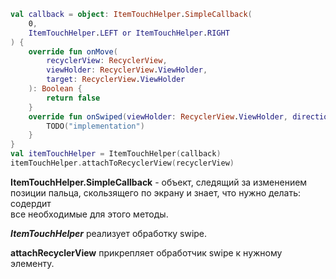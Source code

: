 ```Kotlin
val callback = object: ItemTouchHelper.SimpleCallback(
    0,
    ItemTouchHelper.LEFT or ItemTouchHelper.RIGHT
) {
    override fun onMove(
        recyclerView: RecyclerView,
        viewHolder: RecyclerView.ViewHolder,
        target: RecyclerView.ViewHolder
    ): Boolean {
        return false
    }
    override fun onSwiped(viewHolder: RecyclerView.ViewHolder, direction: Int) {
        TODO("implementation")
    }
}
val itemTouchHelper = ItemTouchHelper(callback)
itemTouchHelper.attachToRecyclerView(recyclerView)
```
__ItemTouchHelper.SimpleCallback__ - объект, следящий за изменением позиции пальца, скользящего по экрану и знает, что нужно делать: содердит<br>
все необходимые для этого методы.

___ItemTouchHelper___ реализует обработку swipe.

__attachRecyclerView__ прикрепляет обработчик swipe к нужному элементу.

